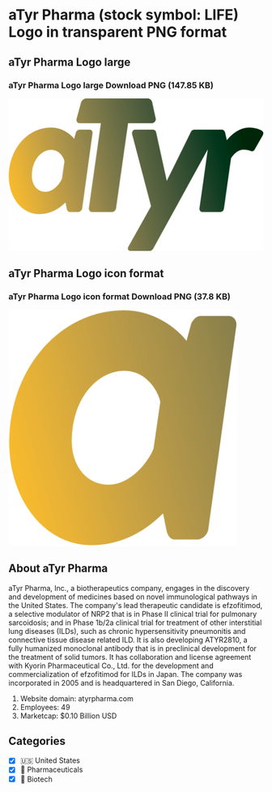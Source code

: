 # aTyr Pharma (stock symbol: LIFE) Logo in transparent PNG format

## aTyr Pharma Logo large

### aTyr Pharma Logo large Download PNG (147.85 KB)

![aTyr Pharma Logo large Download PNG (147.85 KB)](/img/orig/LIFE_BIG-846679ca.png)

## aTyr Pharma Logo icon format

### aTyr Pharma Logo icon format Download PNG (37.8 KB)

![aTyr Pharma Logo icon format Download PNG (37.8 KB)](/img/orig/LIFE-1a3a2aba.png)

## About aTyr Pharma

aTyr Pharma, Inc., a biotherapeutics company, engages in the discovery and development of medicines based on novel immunological pathways in the United States. The company's lead therapeutic candidate is efzofitimod, a selective modulator of NRP2 that is in Phase II clinical trial for pulmonary sarcoidosis; and in Phase 1b/2a clinical trial for treatment of other interstitial lung diseases (ILDs), such as chronic hypersensitivity pneumonitis and connective tissue disease related ILD. It is also developing ATYR2810, a fully humanized monoclonal antibody that is in preclinical development for the treatment of solid tumors. It has collaboration and license agreement with Kyorin Pharmaceutical Co., Ltd. for the development and commercialization of efzofitimod for ILDs in Japan. The company was incorporated in 2005 and is headquartered in San Diego, California.

1. Website domain: atyrpharma.com
2. Employees: 49
3. Marketcap: $0.10 Billion USD


## Categories
- [x] 🇺🇸 United States
- [x] 💊 Pharmaceuticals
- [x] 🧬 Biotech
